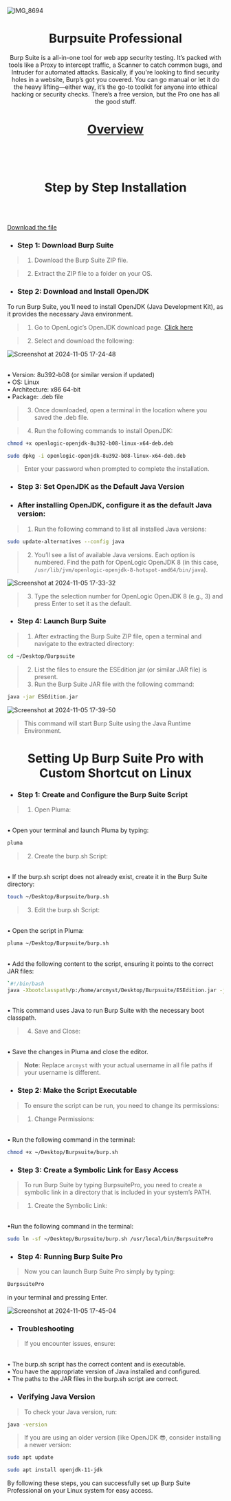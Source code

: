 ![IMG_8694](https://github.com/user-attachments/assets/65fbe3a1-72e8-4bb8-9ef4-79c079dbafe4)


# <h1 align="center"> Burpsuite Professional </h1>

<p align="center"> Burp Suite is a all-in-one tool for web app security testing. It’s packed with tools like a Proxy to intercept traffic, a Scanner to catch common bugs, and Intruder for automated attacks. Basically, if you're looking to find security holes in a website, Burp’s got you covered. You can go manual or let it do the heavy lifting—either way, it’s the go-to toolkit for anyone into ethical hacking or security checks. There’s a free version, but the Pro one has all the good stuff. </p>

<h1 align="center">

[Overview](https://portswigger.net/burp/pro)
 </h1>

<br></br>
<h1 align="center"> Step by Step Installation </h1>

<br></br>

[Download the file](https://drive.google.com/uc?export=download&id=1R19bRsw72NeGTlwJ9U96rOp8mk8fHQ9m)



- ### Step 1: Download Burp Suite

> 1. Download the Burp Suite ZIP file.

> 2. Extract the ZIP file to a folder on your OS.


- ### Step 2: Download and Install OpenJDK

To run Burp Suite, you’ll need to install OpenJDK (Java Development Kit), as it provides the necessary Java environment.

> 1. Go to OpenLogic’s OpenJDK download page. [Click here](https://www.openlogic.com/openjdk-downloads?field_java_parent_version_target_id=416&field_operating_system_target_id=426&field_architecture_target_id=391&field_java_package_target_id=396)

>2. Select and download the following:

![Screenshot at 2024-11-05 17-24-48](https://github.com/user-attachments/assets/21aceef7-d88f-4f03-afb2-b730a5426242)


<br>
 • Version: 8u392-b08 (or similar version if updated)
<br>
 • OS: Linux
 <br>
• Architecture: x86 64-bit
 <br>
• Package: .deb file
</br>


> 3. Once downloaded, open a terminal in the location where you saved the .deb file.

> 4. Run the following commands to install OpenJDK:

```bash
chmod +x openlogic-openjdk-8u392-b08-linux-x64-deb.deb
```

```bash
sudo dpkg -i openlogic-openjdk-8u392-b08-linux-x64-deb.deb
```

> Enter your password when prompted to complete the installation.


- ### Step 3: Set OpenJDK as the Default Java Version

- ### After installing OpenJDK, configure it as the default Java version:

> 1. Run the following command to list all installed Java versions:

```bash
sudo update-alternatives --config java
```

> 2. You’ll see a list of available Java versions. Each option is numbered. Find the path for OpenLogic OpenJDK 8 (in this case, `/usr/lib/jvm/openlogic-openjdk-8-hotspot-amd64/bin/java`).

![Screenshot at 2024-11-05 17-33-32](https://github.com/user-attachments/assets/83c03b36-e72a-4a8e-9a92-a0b7789b8f7e)


> 3. Type the selection number for OpenLogic OpenJDK 8 (e.g., 3) and press Enter to set it as the default.


- ### Step 4: Launch Burp Suite

> 1. After extracting the Burp Suite ZIP file, open a terminal and navigate to the extracted directory:

```bash
cd ~/Desktop/Burpsuite
```


> 2. List the files to ensure the ESEdition.jar (or similar JAR file) is present.
> 3. Run the Burp Suite JAR file with the following command:

```bash
java -jar ESEdition.jar
```
![Screenshot at 2024-11-05 17-39-50](https://github.com/user-attachments/assets/21cc9ad0-d40a-4032-861b-27900761dc79)


> This command will start Burp Suite using the Java Runtime Environment.


# <h1 align="center"> Setting Up Burp Suite Pro with Custom Shortcut on Linux </h1>


- ### Step 1: Create and Configure the Burp Suite Script

> 1. Open Pluma:

 <br>
• Open your terminal and launch Pluma by typing:
</br>

```bash
pluma
```

> 2. Create the burp.sh Script:

<br>
• If the burp.sh script does not already exist, create it in the Burp Suite directory:
</br>

```bash
touch ~/Desktop/Burpsuite/burp.sh
```

> 3. Edit the burp.sh Script:

<br>
• Open the script in Pluma:
</br>

```bash
pluma ~/Desktop/Burpsuite/burp.sh
```
<br>
• Add the following content to the script, ensuring it points to the correct JAR files:
</br>

```bash
`#!/bin/bash
java -Xbootclasspath/p:/home/arcmyst/Desktop/Burpsuite/ESEdition.jar -jar /home/arcmyst/Desktop/Burpsuite/burpsuite_pro_v1.7.34.jar
```

<br>
• This command uses Java to run Burp Suite with the necessary boot classpath.
</br>

> 4. Save and Close:

<br>
• Save the changes in Pluma and close the editor.
</br>

> **Note**: Replace `arcmyst` with your actual username in all file paths if your username is different.


- ### Step 2: Make the Script Executable

> To ensure the script can be run, you need to change its permissions:

> 1. Change Permissions:

<br>
• Run the following command in the terminal:
</br>

```bash
chmod +x ~/Desktop/Burpsuite/burp.sh
```


- ### Step 3: Create a Symbolic Link for Easy Access

> To run Burp Suite by typing BurpsuitePro, you need to create a symbolic link in a directory that is included in your system’s PATH.

> 1. Create the Symbolic Link:

<br>
•Run the following command in the terminal:
</br>

```bash
sudo ln -sf ~/Desktop/Burpsuite/burp.sh /usr/local/bin/BurpsuitePro
```

- ### Step 4: Running Burp Suite Pro

>Now you can launch Burp Suite Pro simply by typing:

```bash
BurpsuitePro
```
in your terminal and pressing Enter.

![Screenshot at 2024-11-05 17-45-04](https://github.com/user-attachments/assets/99a3ce45-6a37-478c-8153-ed5df25caf1f)



- ### Troubleshooting

> If you encounter issues, ensure:
<br>
• The burp.sh script has the correct content and is executable.
<br>
• You have the appropriate version of Java installed and configured.
<br>
• The paths to the JAR files in the burp.sh script are correct.
</br>

- ### Verifying Java Version

> To check your Java version, run:

```bash
java -version
```

> If you are using an older version (like OpenJDK 😎, consider installing a newer version:

```bash
sudo apt update
```

```bash
sudo apt install openjdk-11-jdk
```

By following these steps, you can successfully set up Burp Suite Professional on your Linux system for easy access.

